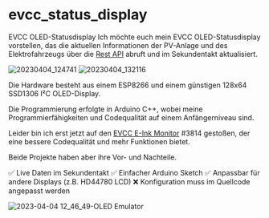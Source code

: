# evcc_status_display
EVCC OLED-Statusdisplay
Ich möchte euch mein EVCC OLED-Statusdisplay vorstellen, das die aktuellen Informationen der PV-Anlage und des Elektrofahrzeugs über die [Rest API](https://docs.evcc.io/docs/reference/api#rest-api) abruft und im Sekundentakt aktualisiert.

![20230404_124741](https://user-images.githubusercontent.com/37591931/229777549-a896dd99-5a06-485f-b2a3-caa352d57e44.jpg) ![20230404_132116](https://user-images.githubusercontent.com/37591931/229777560-df0619e1-b3bd-4ab9-a783-7c1f3cccea69.jpg)

Die Hardware besteht aus einem ESP8266 und einem günstigen 128x64 SSD1306 I²C OLED-Display.

Die Programmierung erfolgte in Arduino C++, wobei meine Programmierfähigkeiten und Codequalität auf einem Anfängerniveau sind.

Leider bin ich erst jetzt auf den [EVCC E-Ink Monitor](https://github.com/powelllens/evcc_eink_monitor) #3814 gestoßen, der eine bessere Codequalität und mehr Funktionen bietet.

Beide Projekte haben aber ihre Vor- und Nachteile.

:white_check_mark: Live Daten im Sekundentakt
:white_check_mark: Einfacher Arduino Sketch
:white_check_mark: Anpassbar für andere Displays (z.B. HD44780 LCD)
:x: Konfiguration muss im Quellcode angepasst werden

![2023-04-04 12_46_49-OLED Emulator](https://user-images.githubusercontent.com/37591931/229775498-e58c3d42-3c2f-434f-9b00-d66f9d7b7302.png)
